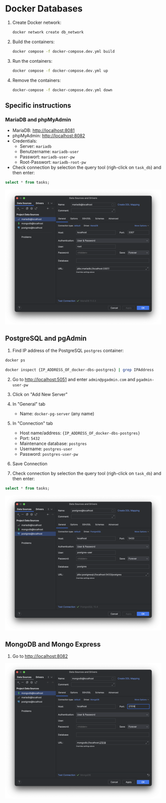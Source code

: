 # Docker Databases

1. Create Docker network:

   ``` bash
   docker network create db_network
   ```

2. Build the containers:

   ``` bash
   docker compose -f docker-compose.dev.yml build
   ```

3. Run the containers:

   ``` bash
   docker compose -f docker-compose.dev.yml up
   ```

4. Remove the containers:

   ``` bash
   docker-compose -f docker-compose.dev.yml down 
   ```

## Specific instructions

### MariaDB and phpMyAdmin

- MariaDB: <http://localhost:8081>
- phpMyAdmin: <http://localhost:8082>
- Credentials:
  - Server: `mariadb`
  - Benutzername: `mariadb-user`
  - Passwort: `mariadb-user-pw`
  - Root-Passwort: `mariadb-root-pw` 
- Check connection by selection the query tool (righ-click on `task_db`) and then enter:

``` sql
select * from tasks;
```

![MariaDB Local Connection](/img/mariadb-datagrip-config.png "MariaDB Local Connection")

## PostgreSQL and pgAdmin

1. Find IP address of the PostgreSQL `postgres`  container:

``` bash
docker ps
```

``` bash
docker inspect {IP_ADDRESS_OF_docker-dbs-postgres} | grep IPAddress
```

2. Go to <http://localhost:5051> and enter
`admin@pgadmin.com` and `pgadmin-user-pw`

3. Click on "Add New Server"

4. In "General" tab
    - Name: `docker-pg-server` (any name)

5. In "Connection" tab
    - Host name/address: `{IP_ADDRESS_OF_docker-dbs-postgres}`
    - Port: `5432`
    - Maintenance database: `postgres`
    - Username: `postgres-user`
    - Password: `postgres-user-pw`
6. Save Connection
7. Check connection by selection the query tool (righ-click on `task_db`) and then enter:

``` sql
select * from tasks;
```

![PostgreSQL Local Connection](/img/postgres-datagrip-config.png "PostgreSQL Local Connection")

## MongoDB and Mongo Express

1. Go to <http://localhost:8082>

![MongoDB Local Connection](/img/mongodb-datagrip-config.png "MongoDB Local Connection")
